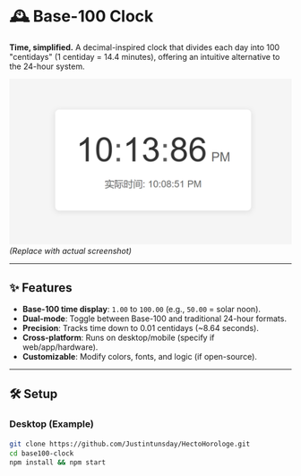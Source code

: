 # 🕰️ Base-100 Clock 

**Time, simplified.** A decimal-inspired clock that divides each day into 100 "centidays" (1 centiday = 14.4 minutes), offering an intuitive alternative to the 24-hour system.  

![Demo Screenshot](demo.png) *(Replace with actual screenshot)*  

---

## ✨ Features  
- **Base-100 time display**: `1.00` to `100.00` (e.g., `50.00` = solar noon).  
- **Dual-mode**: Toggle between Base-100 and traditional 24-hour formats.  
- **Precision**: Tracks time down to 0.01 centidays (~8.64 seconds).  
- **Cross-platform**: Runs on desktop/mobile (specify if web/app/hardware).  
- **Customizable**: Modify colors, fonts, and logic (if open-source).  

---

## 🛠️ Setup  

### Desktop (Example)  
```bash
git clone https://github.com/Justintunsday/HectoHorologe.git 
cd base100-clock  
npm install && npm start
